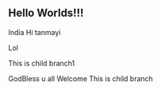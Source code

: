 ## Hello Worlds!!!
India
Hi tanmayi

Lol



This is child branch1

GodBless u all
Welcome
This is child branch

